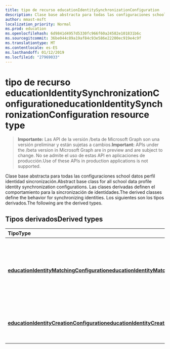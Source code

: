 ```yaml
---
title: tipo de recurso educationIdentitySynchronizationConfiguration
description: Clase base abstracta para todas las configuraciones school datos perfil identidad sincronización. Las clases derivadas definen el comportamiento para la sincronización de identidades. Los siguientes son los tipos derivados.
author: mmast-msft
localization_priority: Normal
ms.prod: education
ms.openlocfilehash: 6d9841d4957d5330fc966f60a24582e101831b6c
ms.sourcegitcommit: 36be044c89a19af84c93e586e22200ec919e4c9f
ms.translationtype: MT
ms.contentlocale: es-ES
ms.lasthandoff: 01/12/2019
ms.locfileid: "27969033"
---
```

# <a name="educationidentitysynchronizationconfiguration-resource-type"></a><span data-ttu-id="99395-105">tipo de recurso educationIdentitySynchronizationConfiguration</span><span class="sxs-lookup"><span data-stu-id="99395-105">educationIdentitySynchronizationConfiguration resource type</span></span>

> <span data-ttu-id="99395-106">**Importante:** Las API de la versión /beta de Microsoft Graph son una versión preliminar y están sujetas a cambios.</span><span class="sxs-lookup"><span data-stu-id="99395-106">**Important:** APIs under the /beta version in Microsoft Graph are in preview and are subject to change.</span></span> <span data-ttu-id="99395-107">No se admite el uso de estas API en aplicaciones de producción.</span><span class="sxs-lookup"><span data-stu-id="99395-107">Use of these APIs in production applications is not supported.</span></span>

<span data-ttu-id="99395-108">Clase base abstracta para todas las configuraciones school datos perfil identidad sincronización.</span><span class="sxs-lookup"><span data-stu-id="99395-108">Abstract base class for all school data profile identity synchronization configurations.</span></span> <span data-ttu-id="99395-109">Las clases derivadas definen el comportamiento para la sincronización de identidades.</span><span class="sxs-lookup"><span data-stu-id="99395-109">The derived classes define the behavior for synchronizing identities.</span></span> <span data-ttu-id="99395-110">Los siguientes son los tipos derivados.</span><span class="sxs-lookup"><span data-stu-id="99395-110">The following are the derived types.</span></span>

## <a name="derived-types"></a><span data-ttu-id="99395-111">Tipos derivados</span><span class="sxs-lookup"><span data-stu-id="99395-111">Derived types</span></span>
| <span data-ttu-id="99395-112">Tipo</span><span class="sxs-lookup"><span data-stu-id="99395-112">Type</span></span> | <span data-ttu-id="99395-113">Descripción</span><span class="sxs-lookup"><span data-stu-id="99395-113">Description</span></span> | 
|:-|:-|
| [<span data-ttu-id="99395-114">**educationIdentityMatchingConfiguration**</span><span class="sxs-lookup"><span data-stu-id="99395-114">**educationIdentityMatchingConfiguration**</span></span>](educationidentitymatchingconfiguration.md) | <span data-ttu-id="99395-115">Use este tipo para que coincida con las cuentas de usuario existentes en Azure Active Directory (AD Azure).</span><span class="sxs-lookup"><span data-stu-id="99395-115">Use this type to match existing user accounts in Azure Active Directory (Azure AD).</span></span> |
| [<span data-ttu-id="99395-116">**educationIdentityCreationConfiguration**</span><span class="sxs-lookup"><span data-stu-id="99395-116">**educationIdentityCreationConfiguration**</span></span>](educationidentitycreationconfiguration.md) | <span data-ttu-id="99395-117">Use este tipo para crear nuevas cuentas de usuario en Azure AD.</span><span class="sxs-lookup"><span data-stu-id="99395-117">Use this type to create new user accounts in Azure AD.</span></span> |
